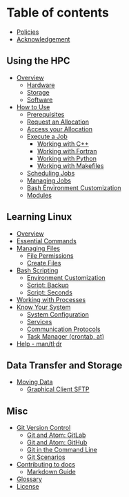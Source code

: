 # Table of contents

<!-- ## About HPC@CofC -->
<!--  * [Introduction](README.md)
* [Support](support.md) -->
* [Policies](policies.md)
* [Acknowledgement](acknowledge.md)

## Using the HPC

* [Overview](using-the-hpc/overview/README.md)
  * [Hardware](using-the-hpc/overview/hardware.md)
  * [Storage](using-the-hpc/overview/storage.md)
  * [Software](using-the-hpc/overview/software.md)
* [How to Use](using-the-hpc/how-to-use/README.md)
  * [Prerequisites](using-the-hpc/how-to-use/prerequisites.md)
  * [Request an Allocation](using-the-hpc/how-to-use/request-access.md)
  * [Access your Allocation](using-the-hpc/how-to-use/access-hpc.md)
  * [Execute a Job](using-the-hpc/how-to-use/execute-a-job/README.md)
    * [Working with C++](using-the-hpc/how-to-use/execute-a-job/cpp.md)
    * [Working with Fortran](using-the-hpc/how-to-use/execute-a-job/fortran.md)
    * [Working with Python](using-the-hpc/how-to-use/execute-a-job/python.md)
    * [Working with Makefiles](using-the-hpc/how-to-use/execute-a-job/makefile.md)
  * [Scheduling Jobs](using-the-hpc/how-to-use/scheduling-jobs.md)
  * [Managing Jobs](using-the-hpc/how-to-use/managing-jobs.md)
  * [Bash Environment Customization](using-the-hpc/how-to-use/bash-env.md)
  * [Modules](using-the-hpc/how-to-use/modules/README.md)
<!--    * [CVMFS Modules](using-the-hpc/how-to-use/modules/cvmfs-modules.md) -->
<!--  * [Compilers](using-the-hpc/how-to-use/compilers.md) -->
<!--  * [Workflows](using-the-hpc/how-to-use/workflows/README.md) -->
<!--    * [Crystal Workflow](using-the-hpc/how-to-use/workflows/crystal-workflow.md) -->

## Learning Linux

* [Overview](learning-linux/linux-intro.md)
* [Essential Commands](learning-linux/essential-commands/README.md)
* [Managing Files](learning-linux/managing-files/README.md)
  * [File Permissions](learning-linux/managing-files/file-permissions.md)
  * [Create Files](learning-linux/managing-files/loop_for1.md)
* [Bash Scripting](learning-linux/bash-scripting/README.md)
  * [Environment Customization](learning-linux/bash-scripting/environment.md)
  * [Script: Backup](learning-linux/bash-scripting/backup.md)
  * [Script: Seconds](learning-linux/bash-scripting/seconds.md)
* [Working with Processes](learning-linux/misc/processes.md)
* [Know Your System](learning-linux/know-your-system/README.md)
  * [System Configuration](learning-linux/know-your-system/system-config.md)
  * [Services](learning-linux/know-your-system/services.md)
  * [Communication Protocols](learning-linux/know-your-system/protocols.md)
  * [Task Manager \(crontab, at\)](learning-linux/know-your-system/scheduling-cron.md)
* [Help - man/tl;dr](learning-linux/help.md)

## Data Transfer and Storage

* [Moving Data](data-transfer-and-storage/moving-data/README.md)
  * [Graphical Client SFTP](data-transfer-and-storage/moving-data/graphical-sftp.md)
<!-- * [Globus Data Transfer Tool](data-transfer-and-storage/globus-overview/README.md) -->
<!--  * [Globus Endpoints](data-transfer-and-storage/globus-overview/globus-endpoints.md) -->
<!--  * [Globus Transfers & More](data-transfer-and-storage/globus-overview/globus-transfer.md) -->
<!--  * [Globus Command Line Interface](data-transfer-and-storage/globus-overview/globus-command-line-interface.md)  -->

<!--
## Tools

* [Docker Containers](tools/docker.md)
* [Singularity Containers](tools/singularity.md)
-->

## Misc

* [Git Version Control](git-version-control/git-basics.md)
  * [Git and Atom: GitLab](git-version-control/git-workflow-gitlab.md)
  * [Git and Atom: GitHub](git-version-control/git-workflow-github.md)
  * [Git in the Command Line](git-version-control/git-command-line.md)
  * [Git Scenarios](git-version-control/git-scenarios.md)
* [Contributing to docs](contributing/contributing.md)
  * [Markdown Guide](contributing/markdown-guide.md)
* [Glossary](glossary.md)
* [License](license.md)
